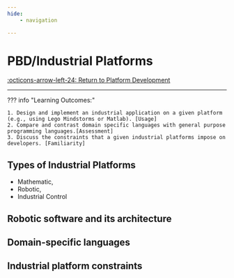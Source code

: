 ```yaml
---
hide:
    - navigation 

---
```

# PBD/Industrial Platforms

[:octicons-arrow-left-24: Return to Platform Development](/Knowledge-Notebook/Platform-Development/)

---

??? info "Learning Outcomes:"

    1. Design and implement an industrial application on a given platform (e.g., using Lego Mindstorms or Matlab). [Usage]
    2. Compare and contrast domain specific languages with general purpose programming languages.[Assessment]
    3. Discuss the constraints that a given industrial platforms impose on developers. [Familiarity]

## Types of Industrial Platforms 

- Mathematic, 
- Robotic, 
- Industrial Control

## Robotic software and its architecture

## Domain-specific languages

## Industrial platform constraints